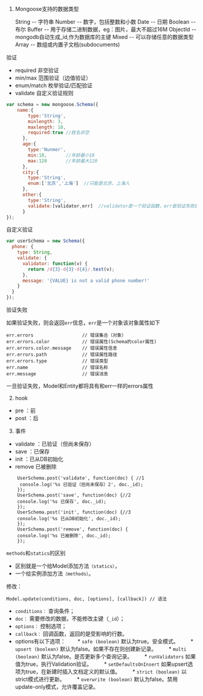 1. Mongoose支持的数据类型

    String        --   字符串
    Number        --   数字，包括整数和小数
    Date          --   日期
    Boolean       --   布尔
    Buffer        --   用于存储二进制数据，eg：图片，最大不超过16M
    ObjectId      --   mongodb自动生成_id,作为数据库的主键
    Mixed         --   可以存储任意的数据类型
    Array         --   数组或内置子文档(subdocuments)

验证

- required 非空验证
- min/max 范围验证（边值验证）
- enum/match 枚举验证/匹配验证
- validate 自定义验证规则

```js
var schema = new mongoose.Schema({
    name:{
        type:'String',
        minlength: 3,
    	maxlength: 18,
        required:true //姓名非空
      },
      age:{
        type:'Nunmer',
        min:18,       //年龄最小18
        max:120       //年龄最大120
      },
      city:{
        type:'String',
        enum:['北京','上海']  //只能是北京、上海人
      },
      other:{
        type:'String',
        validate:[validator,err]  //validator是一个验证函数，err是验证失败的错误信息
      }
});
```

自定义验证

```js
var userSchema = new Schema({
  phone: {
    type: String,
    validate: {
      validator: function(v) {
        return /d{3}-d{3}-d{4}/.test(v);
      },
      message: '{VALUE} is not a valid phone number!'
    }
  }
});
```

验证失败


如果验证失败，则会返回`err`信息，`err`是一个对象该对象属性如下

    err.errors                	// 错误集合（对象）
    err.errors.color          	// 错误属性(Schema的color属性)
    err.errors.color.message  	// 错误属性信息
    err.errors.path             // 错误属性路径
    err.errors.type             // 错误类型
    err.name                	// 错误名称
    err.message                 // 错误消息


一旦验证失败，Model和Entity都将具有和err一样的errors属性

2. hook

- pre  ：前
- post ：后

3. 事件

- validate ：已验证（但尚未保存）
- save ：已保存
- init ：已从DB初始化
- remove 已被删除

```mongoose
	UserSchema.post('validate', function(doc) { //1
	 console.log('%s 已验证（但尚未保存）2', doc._id);
	});
	UserSchema.post('save', function(doc) {//2
	console.log('%s 已保存', doc._id);
	});
	UserSchema.post('init', function(doc) {//3
	console.log('%s 已从DB初始化', doc._id);
	});
	UserSchema.post('remove', function(doc) {
	console.log('%s 已被删除', doc._id);
	});
```

`methods`和`statics`的区别

- 区别就是一个给Model添加方法`（statics）`，
- 一个给实例添加方法`（methods）`。

修改：

	Model.update(conditions, doc, [options], [callback]) // 语法

* `conditions：` 查询条件；
* `doc：` 需要修改的数据，不能修改主键（`_id`）；
* `options：` 控制选项；
* `callback：` 回调函数，返回的是受影响的行数。
* options有以下选项：
　　* `safe (boolean)` 默认为true。安全模式。
　　* `upsert (boolean)` 默认为false。如果不存在则创建新记录。
　　* `multi (boolean)` 默认为false。是否更新多个查询记录。
　　* `runValidators` 如果值为true，执行Validation验证。
　　* `setDefaultsOnInsert` 如果upsert选项为true，在新建时插入文档定义的默认值。
　　* `strict (boolean)` 以strict模式进行更新。
　　* `overwrite (boolean)` 默认为false。禁用update-only模式，允许覆盖记录。
